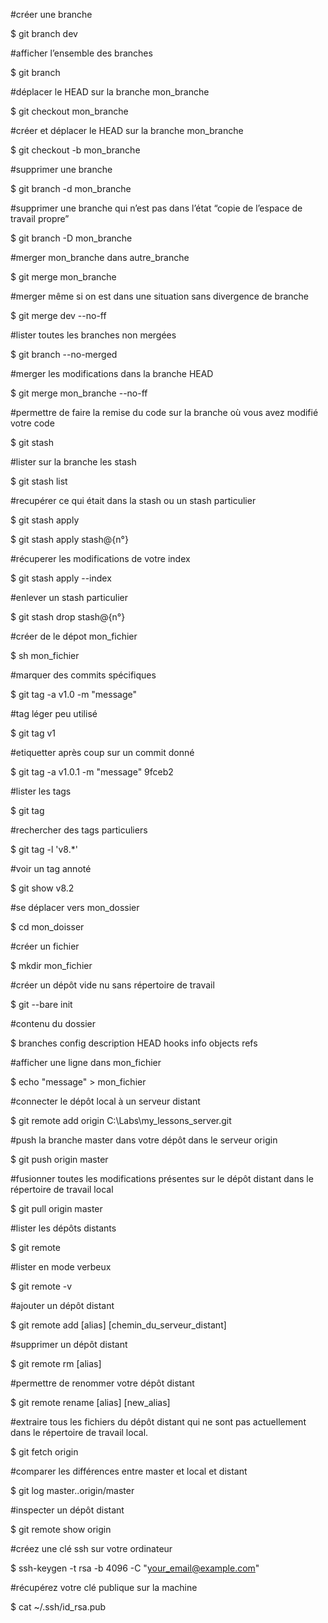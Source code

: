 #créer une branche  

$ git branch dev 

  

#afficher l’ensemble des branches 

$ git branch 

  

#déplacer le HEAD sur la branche mon_branche 

$ git checkout mon_branche 

  

#créer et déplacer le HEAD sur la branche mon_branche 

$ git checkout -b mon_branche  

  

#supprimer une branche 

$ git branch -d mon_branche  

  

#supprimer une branche qui n’est pas dans l’état “copie de l’espace de travail propre” 

$ git branch -D mon_branche  

  

#merger mon_branche dans autre_branche 

$ git merge mon_branche  

  

#merger même si on est dans une situation sans divergence de branche 

$ git merge dev --no-ff 

  

#lister toutes les branches non mergées 

$ git branch --no-merged 

  

#merger les modifications dans la branche HEAD 

$ git merge mon_branche --no-ff 

  

  

#permettre de faire la remise du code sur la branche où vous avez modifié votre code 

$ git stash 

  

#lister sur la branche les stash 

$ git stash list 

  

#recupérer ce qui était dans la stash ou un stash particulier 

$ git stash apply 

$ git stash apply stash@{n°} 

  

#récuperer les modifications de votre index 

$ git stash apply --index 

  

  

#enlever un stash particulier 

$ git stash drop stash@{n°} 

  

#créer de le dépot mon_fichier 

$ sh mon_fichier 

  

#marquer des commits spécifiques 

$ git tag -a v1.0 -m "message" 

  

  

#tag léger peu utilisé 

$ git tag v1 

  

#etiquetter après coup sur un commit donné 

$  git tag -a v1.0.1 -m "message" 9fceb2 

  

#lister les tags 

$ git tag 

  

#rechercher des tags particuliers 

$ git tag -l 'v8.*' 

  

#voir un tag annoté 

$ git show v8.2 

  

  

#se déplacer vers mon_dossier 

$ cd mon_doisser 

  

#créer un fichier 

$ mkdir mon_fichier 

  

#créer un dépôt vide nu sans répertoire de travail 

$ git --bare init 

  

#contenu du dossier 

$ branches config description HEAD hooks info objects refs 

  

#afficher une ligne dans mon_fichier 

$ echo "message" > mon_fichier 

  

#connecter le dépôt local à un serveur distant 

$ git remote add origin C:\Labs\my_lessons_server.git 

  

#push la branche master dans votre dépôt dans le serveur origin 

$ git push origin master 

  

#fusionner toutes les modifications présentes sur le dépôt distant dans le répertoire de travail local 

$ git pull origin master 

  

#lister les dépôts distants 

$ git remote 

  

#lister en mode verbeux 

$ git remote -v 

  

#ajouter un dépôt distant 

$ git remote add [alias] [chemin_du_serveur_distant] 

  

#supprimer un dépôt distant 

$ git remote rm [alias] 

  

#permettre de renommer votre dépôt distant 

$ git remote rename [alias] [new_alias] 

  

#extraire tous les fichiers du dépôt distant qui ne sont pas actuellement dans le répertoire de travail local. 

$ git fetch origin 

  

#comparer les différences entre master et local et distant 

$ git log master..origin/master 

  

  

#inspecter un dépôt distant 

$ git remote show origin 

  

#créez une clé ssh sur votre ordinateur 

$ ssh-keygen -t rsa -b 4096 -C "your_email@example.com" 

  

#récupérez votre clé publique sur la machine 

$ cat ~/.ssh/id_rsa.pub 